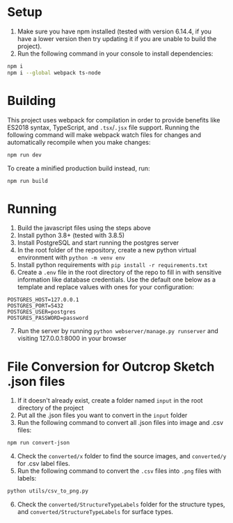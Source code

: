 # Setup
1. Make sure you have npm installed (tested with version 6.14.4, if you have a lower version then try updating it if you are unable to build the project).
2. Run the following command in your console to install dependencies:
```bash
npm i
npm i --global webpack ts-node
```

# Building
This project uses webpack for compilation in order to provide benefits like ES2018 syntax, TypeScript, and `.tsx`/`.jsx` file support.
Running the following command will make webpack watch files for changes and automatically recompile when you make changes:
```bash
npm run dev
```
To create a minified production build instead, run:
```bash
npm run build
```

# Running
1. Build the javascript files using the steps above
2. Install python 3.8+ (tested with 3.8.5)
3. Install PostgreSQL and start running the postgres server
4. In the root folder of the repository, create a new python virtual environment with `python -m venv env`
5. Install python requirements with `pip install -r requirements.txt`
6. Create a `.env` file in the root directory of the repo to fill in with sensitive information like database credentials. Use the default one below as a template and replace values with ones for your configuration:
```
POSTGRES_HOST=127.0.0.1
POSTGRES_PORT=5432
POSTGRES_USER=postgres
POSTGRES_PASSWORD=password
```
7. Run the server by running `python webserver/manage.py runserver` and visiting 127.0.0.1:8000 in your browser

# File Conversion for Outcrop Sketch .json files
1. If it doesn't already exist, create a folder named `input` in the root directory of the project
2. Put all the .json files you want to convert in the `input` folder
3. Run the following command to convert all .json files into image and .csv files:
```bash
npm run convert-json
```
4. Check the `converted/x` folder to find the source images, and `converted/y` for .csv label files.
5. Run the following command to convert the `.csv` files into `.png` files with labels:
```bash
python utils/csv_to_png.py
```
6. Check the `converted/StructureTypeLabels` folder for the structure types, and `converted/StructureTypeLabels` for surface types.

